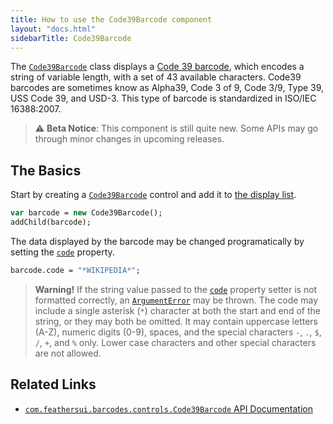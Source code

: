 ```yaml
---
title: How to use the Code39Barcode component
layout: "docs.html"
sidebarTitle: Code39Barcode
---
```


The [`Code39Barcode`](https://api.feathersui.com/premium-components/barcodes-pack/com/feathersui/barcodes/controls/Code39Barcode.html) class displays a [Code 39 barcode](https://en.wikipedia.org/wiki/Code_39), which encodes a string of variable length, with a set of 43 available characters. Code39 barcodes are sometimes know as Alpha39, Code 3 of 9, Code 3/9, Type 39, USS Code 39, and USD-3. This type of barcode is standardized in ISO/IEC 16388:2007.

> ⚠️ **Beta Notice**: This component is still quite new. Some APIs may go through minor changes in upcoming releases.

## The Basics

Start by creating a [`Code39Barcode`](https://api.feathersui.com/premium-components/barcodes-pack/com/feathersui/barcodes/controls/Code39Barcode.html) control and add it to [the display list](https://books.openfl.org/openfl-developers-guide/display-programming/basics-of-display-programming.html).

```haxe
var barcode = new Code39Barcode();
addChild(barcode);
```

The data displayed by the barcode may be changed programatically by setting the [`code`](https://api.feathersui.com/premium-components/barcodes-pack/com/feathersui/barcodes/controls/EAN13Barcode.html#code) property.

```haxe
barcode.code = "*WIKIPEDIA*";
```

> **Warning!** If the string value passed to the [`code`](https://api.feathersui.com/premium-components/barcodes-pack/com/feathersui/barcodes/controls/EAN13Barcode.html#code) property setter is not formatted correctly, an [`ArgumentError`](https://api.openfl.org/openfl/errors/ArgumentError.html) may be thrown. The code may include a single asterisk (`*`) character at both the start and end of the string, or they may both be omitted. It may contain uppercase letters (A-Z), numeric digits (0-9), spaces, and the special characters `-`, `.`, `$`, `/`, `+`, and `%` only. Lower case characters and other special characters are not allowed.

## Related Links

- [`com.feathersui.barcodes.controls.Code39Barcode` API Documentation](https://api.feathersui.com/premium-components/barcodes-pack/com/feathersui/barcodes/controls/Code39Barcode.html)